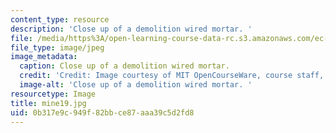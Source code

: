 ```yaml
---
content_type: resource
description: 'Close up of a demolition wired mortar. '
file: /media/https%3A/open-learning-course-data-rc.s3.amazonaws.com/ec-s06-design-for-demining-spring-2007/0b317e9c949f82bbce87aaa39c5d2fd8_mine19.jpg
file_type: image/jpeg
image_metadata:
  caption: Close up of a demolition wired mortar.
  credit: 'Credit: Image courtesy of MIT OpenCourseWare, course staff, and students.'
  image-alt: 'Close up of a demolition wired mortar. '
resourcetype: Image
title: mine19.jpg
uid: 0b317e9c-949f-82bb-ce87-aaa39c5d2fd8
---
```

